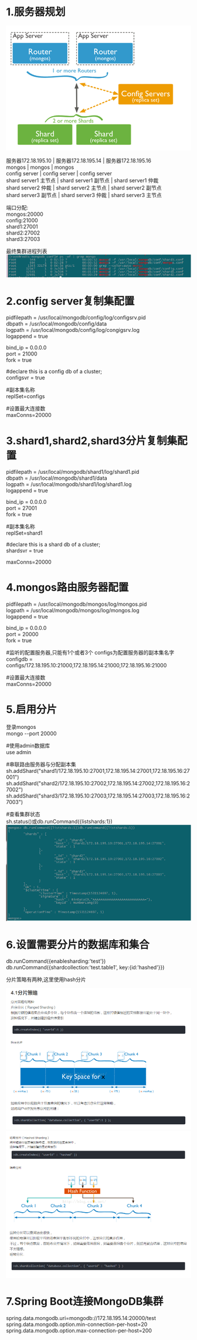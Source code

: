 # 1.服务器规划  
![](https://github.com/greatsharp/VMWare-ESXi-Cent-OS-/blob/master/images/mongodb%E9%9B%86%E7%BE%A4.png)

服务器172.18.195.10   |	服务器172.18.195.14   | 服务器172.18.195.16  
mongos               |	mongos                |	mongos  
config server	       | config server          |	config server  
shard server1 主节点  |	shard server1 副节点	 | shard server1 仲裁  
shard server2 仲裁    | shard server2 主节点	  | shard server2 副节点  
shard server3 副节点  |	shard server3 仲裁    | shard server3 主节点  

端口分配:  
mongos:20000  
config:21000  
shard1:27001  
shard2:27002  
shard3:27003  

最终集群进程列表  
![](https://github.com/greatsharp/VMWare-ESXi-Cent-OS-/blob/master/images/mongodb%E9%9B%86%E7%BE%A4%E8%BF%9B%E7%A8%8B%E5%88%97%E8%A1%A8.png)

# 2.config server复制集配置

pidfilepath = /usr/local/mongodb/config/log/configsrv.pid  
dbpath = /usr/local/mongodb/config/data  
logpath = /usr/local/mongodb/config/log/congigsrv.log  
logappend = true  

bind_ip = 0.0.0.0  
port = 21000  
fork = true  

#declare this is a config db of a cluster;  
configsvr = true  

#副本集名称  
replSet=configs  

#设置最大连接数  
maxConns=20000


# 3.shard1,shard2,shard3分片复制集配置

pidfilepath = /usr/local/mongodb/shard1/log/shard1.pid  
dbpath = /usr/local/mongodb/shard1/data  
logpath = /usr/local/mongodb/shard1/log/shard1.log  
logappend = true  


bind_ip = 0.0.0.0  
port = 27001  
fork = true  
 
#副本集名称  
replSet=shard1  

 
#declare this is a shard db of a cluster;  
shardsvr = true  

maxConns=20000


# 4.mongos路由服务器配置
pidfilepath = /usr/local/mongodb/mongos/log/mongos.pid  
logpath = /usr/local/mongodb/mongos/log/mongos.log  
logappend = true  


bind_ip = 0.0.0.0  
port = 20000  
fork = true  


#监听的配置服务器,只能有1个或者3个 configs为配置服务器的副本集名字  
configdb = configs/172.18.195.10:21000,172.18.195.14:21000,172.18.195.16:21000  

 
#设置最大连接数  
maxConns=20000


# 5.启用分片
登录mongos  
mongo --port 20000  

#使用admin数据库  
use  admin  

#串联路由服务器与分配副本集  
sh.addShard("shard1/172.18.195.10:27001,172.18.195.14:27001,172.18.195.16:27001")  
sh.addShard("shard2/172.18.195.10:27002,172.18.195.14:27002,172.18.195.16:27002")  
sh.addShard("shard3/172.18.195.10:27003,172.18.195.14:27003,172.18.195.16:27003")  

#查看集群状态  
sh.status()或db.runCommand({listshards:1})  
![](https://github.com/greatsharp/VMWare-ESXi-Cent-OS-/blob/master/images/mongodb%E6%9F%A5%E7%9C%8Bshards%E7%8A%B6%E6%80%81.png)

# 6.设置需要分片的数据库和集合
db.runCommand({enablesharding:'test'})  
db.runCommand({shardcollection:'test.table1', key:{id:'hashed'}})  

分片策略有两种,这里使用hash分片  

![](https://github.com/greatsharp/VMWare-ESXi-Cent-OS-/blob/master/images/mongodb%E5%88%86%E7%89%87%E7%AD%96%E7%95%A51.png)  
![](https://github.com/greatsharp/VMWare-ESXi-Cent-OS-/blob/master/images/mongodb%E5%93%88%E5%B8%8C%E5%88%86%E7%89%87.png)

# 7.Spring Boot连接MongoDB集群
spring.data.mongodb.uri=mongodb://172.18.195.14:20000/test  
spring.data.mongodb.option.min-connection-per-host=20  
spring.data.mongodb.option.max-connection-per-host=200
